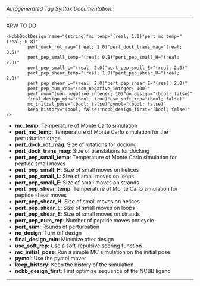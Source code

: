 _Autogenerated Tag Syntax Documentation:_

---
XRW TO DO

```
<NcbbDockDesign name="(string)"mc_temp="(real; 1.0)"pert_mc_temp="(real; 0.8)"
        pert_dock_rot_mag="(real; 1.0)"pert_dock_trans_mag="(real; 0.5)"
        pert_pep_small_temp="(real; 0.8)"pert_pep_small_H="(real; 2.0)"
        pert_pep_small_L="(real; 2.0)"pert_pep_small_E="(real; 2.0)"
        pert_pep_shear_temp="(real; 1.0)"pert_pep_shear_H="(real; 2.0)"
        pert_pep_shear_L="(real; 2.0)"pert_pep_shear_E="(real; 2.0)"
        pert_pep_num_rep="(non_negative_integer; 100)"
        pert_num="(non_negative_integer; 10)"no_design="(bool; false)"
        final_design_min="(bool; true)"use_soft_rep="(bool; false)"
        mc_initial_pose="(bool; false)"pymol="(bool; false)"
        keep_history="(bool; false)"ncbb_design_first="(bool; false)" />
```

-   **mc_temp**: Temperature of Monte Carlo simulation
-   **pert_mc_temp**: Temperature of Monte Carlo simulation for the perturbation stage
-   **pert_dock_rot_mag**: Size of rotations for docking
-   **pert_dock_trans_mag**: Size of translations for docking
-   **pert_pep_small_temp**: Temperature of Monte Carlo simulation for peptide small moves
-   **pert_pep_small_H**: Size of small moves on helices
-   **pert_pep_small_L**: Size of small moves on loops
-   **pert_pep_small_E**: Size of small moves on strands
-   **pert_pep_shear_temp**: Temperature of Monte Carlo simulation for peptide shear moves
-   **pert_pep_shear_H**: Size of small moves on helices
-   **pert_pep_shear_L**: Size of small moves on loops
-   **pert_pep_shear_E**: Size of small moves on strands
-   **pert_pep_num_rep**: Number of peptide moves per cycle
-   **pert_num**: Rounds of perturbation
-   **no_design**: Turn off design
-   **final_design_min**: Minimize after design
-   **use_soft_rep**: Use a soft-repulsive scoring function
-   **mc_initial_pose**: Run a simple MC simulation on the initial pose
-   **pymol**: Use the pymol mover
-   **keep_history**: Keep the history of the simulation
-   **ncbb_design_first**: First optimize sequence of the NCBB ligand

---
